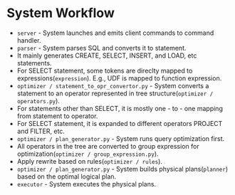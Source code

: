 # System Workflow
* `server` - System launches and emits client commands to command handler. 
* `parser` - System parses SQL and converts it to statement.
* It mainly generates CREATE, SELECT, INSERT, and LOAD, etc statements.
* For SELECT statement, some tokens are direclty mapped to expressions(`expression`). E.g., UDF is mapped to function expression. 
* `optimizer / statement_to_opr_convertor.py` - System converts a statement to an operator represented in tree structure(`optimizer / operators.py`). 
* For statements other than SELECT, it is mostly one - to - one mapping from statement to operator.
* For SELECT statement, it is expanded to different operators PROJECT and FILTER, etc.
* `optimizer / plan_generator.py` - System runs query optimization first.
* All operators in the tree are converted to group expression for optimization(`optimizer / group_expression.py`).
* Apply rewrite based on rules(`optimizer / rules`).
* `optimizer / plan_generator.py` - System builds physical plans(`planner`) based on the optimal logical plan.
* `executor` - System executes the physical plans. 
